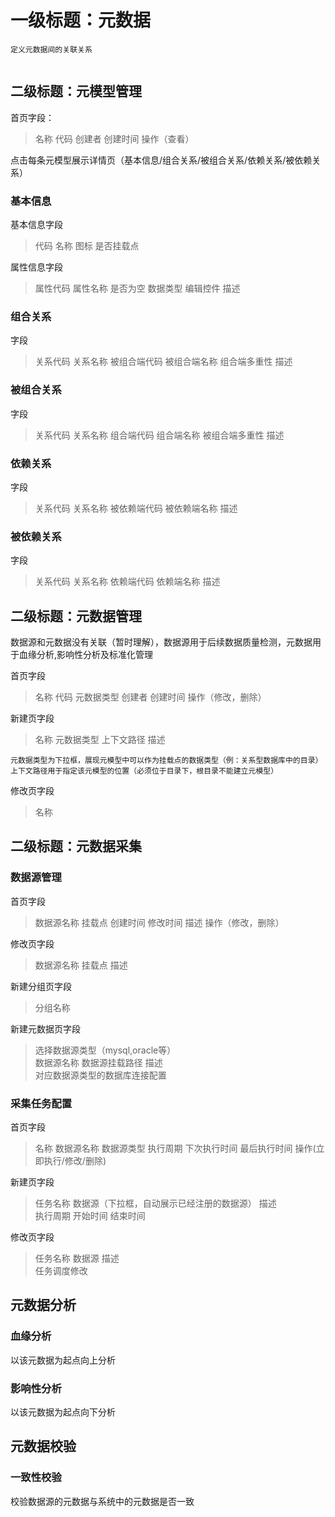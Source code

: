 # 一级标题：元数据
```
定义元数据间的关联关系


```
## 二级标题：元模型管理 

首页字段：
>  名称 代码 创建者 创建时间 操作（查看）  

点击每条元模型展示详情页（基本信息/组合关系/被组合关系/依赖关系/被依赖关系）
### 基本信息
基本信息字段
> 代码 名称 图标 是否挂载点  

属性信息字段
> 属性代码 属性名称 是否为空 数据类型 编辑控件 描述
### 组合关系
字段
> 关系代码 关系名称 被组合端代码 被组合端名称 组合端多重性 描述

### 被组合关系
字段
> 关系代码 关系名称 组合端代码 组合端名称 被组合端多重性 描述
### 依赖关系
字段
> 关系代码 关系名称 被依赖端代码 被依赖端名称 描述
### 被依赖关系
字段
> 关系代码 关系名称 依赖端代码 依赖端名称 描述


## 二级标题：元数据管理  
数据源和元数据没有关联（暂时理解），数据源用于后续数据质量检测，元数据用于血缘分析,影响性分析及标准化管理  

首页字段
> 名称 代码 元数据类型 创建者 创建时间 操作（修改，删除）  

新建页字段
> 名称 元数据类型 上下文路径 描述

```
元数据类型为下拉框，展现元模型中可以作为挂载点的数据类型（例：关系型数据库中的目录）
上下文路径用于指定该元模型的位置（必须位于目录下，根目录不能建立元模型）
```



修改页字段
> 名称  

## 二级标题：元数据采集
### 数据源管理
首页字段
> 数据源名称 挂载点 创建时间 修改时间 描述 操作（修改，删除）

修改页字段
> 数据源名称 挂载点 描述

新建分组页字段
> 分组名称

新建元数据页字段
> 选择数据源类型（mysql,oracle等）  
> 数据源名称 数据源挂载路径 描述  
> 对应数据源类型的数据库连接配置   

### 采集任务配置
首页字段
> 名称 数据源名称 数据源类型 执行周期 下次执行时间 最后执行时间 操作(立即执行/修改/删除)

新建页字段
> 任务名称 数据源（下拉框，自动展示已经注册的数据源） 描述  
> 执行周期 开始时间 结束时间

修改页字段
> 任务名称 数据源 描述  
> 任务调度修改
## 元数据分析
### 血缘分析
以该元数据为起点向上分析

### 影响性分析
以该元数据为起点向下分析

## 元数据校验
### 一致性校验
校验数据源的元数据与系统中的元数据是否一致